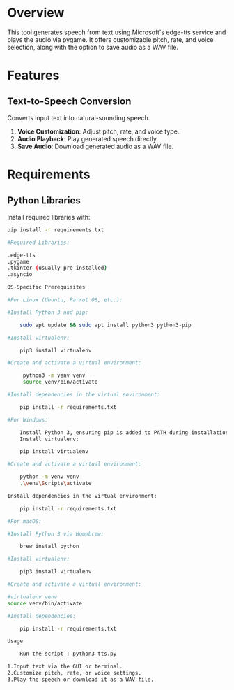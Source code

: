 # Overview

This tool generates speech from text using Microsoft's edge-tts service and plays the audio via pygame. It offers customizable pitch, rate, and voice selection, along with the option to save audio as a WAV file.

# Features

## Text-to-Speech Conversion  
Converts input text into natural-sounding speech.  

1. **Voice Customization**: Adjust pitch, rate, and voice type.  
2. **Audio Playback**: Play generated speech directly.  
3. **Save Audio**: Download generated audio as a WAV file.  

# Requirements  

## Python Libraries  

Install required libraries with:  
```bash
pip install -r requirements.txt

#Required Libraries:

.edge-tts
.pygame
.tkinter (usually pre-installed)
.asyncio

OS-Specific Prerequisites

#For Linux (Ubuntu, Parrot OS, etc.):

#Install Python 3 and pip:

    sudo apt update && sudo apt install python3 python3-pip

#Install virtualenv:

    pip3 install virtualenv

#Create and activate a virtual environment:

     python3 -m venv venv  
     source venv/bin/activate

#Install dependencies in the virtual environment:

    pip install -r requirements.txt

#For Windows:

    Install Python 3, ensuring pip is added to PATH during installation.
    Install virtualenv:

    pip install virtualenv

#Create and activate a virtual environment:

    python -m venv venv  
    .\venv\Scripts\activate

Install dependencies in the virtual environment:

    pip install -r requirements.txt

#For macOS:

#Install Python 3 via Homebrew:

    brew install python

#Install virtualenv:

    pip3 install virtualenv

#Create and activate a virtual environment:

#virtualenv venv  
source venv/bin/activate

#Install dependencies:

    pip install -r requirements.txt

Usage

    Run the script : python3 tts.py

1.Input text via the GUI or terminal.
2.Customize pitch, rate, or voice settings.
3.Play the speech or download it as a WAV file.
